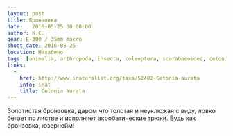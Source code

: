 ```yaml
---
layout: post
title: Бронзовка
date:   2016-05-25 00:00:00
author: К.С.
gear: E-300 / 35mm macro
shoot_date: 2016-05-25
location: Нахабино
tags: [animalia, arthropoda, insecta, coleoptera, scarabaeoidea, cetoniidae, cetonia, cetonia aurata]
links:
  -
    href: http://www.inaturalist.org/taxa/52402-Cetonia-aurata
    info: inat
    title: Cetonia aurata
---
```


Золотистая бронзовка, даром что толстая и неуклюжая с виду, ловко бегает по листве и исполняет акробатические трюки. Будь как бронзовка, юзернейм!
